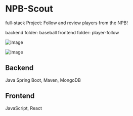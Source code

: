 # NPB-Scout
 full-stack Project: Follow and review players from the NPB!

 backend folder: baseball
 frontend folder: player-follow

![image](https://github.com/A29-S/NPB-Scout/assets/58533990/b89fe31c-3f5a-4e96-9e99-43020f239885)


![image](https://github.com/A29-S/NPB-Scout/assets/58533990/5ad569f2-0972-4589-8f69-b20f5417a5fd)


## Backend
Java Spring Boot, Maven, MongoDB

## Frontend
JavaScript, React
